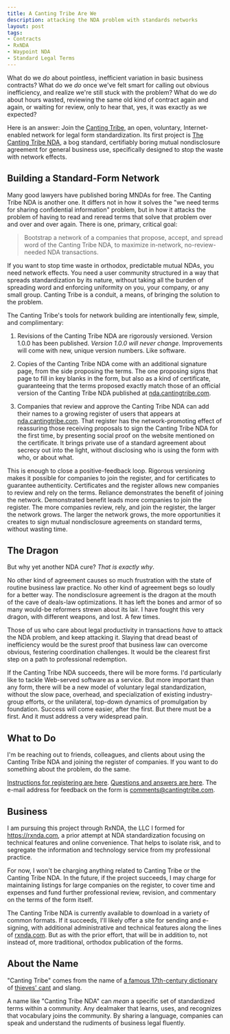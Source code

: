 ```yaml
---
title: A Canting Tribe Are We
description: attacking the NDA problem with standards networks
layout: post
tags:
- Contracts
- RxNDA
- Waypoint NDA
- Standard Legal Terms
---
```


What do we _do_ about pointless, inefficient variation in basic business contracts?  What do we _do_ once we've felt smart for calling out obvious inefficiency, and realize we're still stuck with the problem?  What do we _do_ about hours wasted, reviewing the same old kind of contract again and again, or waiting for review, only to hear that, yes, it was exactly as we expected?

Here is an answer: Join the [Canting Tribe](https://cantingtribe.com), an open, voluntary, Internet-enabled network for legal form standardization.  Its first project is [The Canting Tribe NDA](https://nda.cantingtribe.com), a bog standard, certifiably boring mutual nondisclosure agreement for general business use, specifically designed to stop the waste with network effects.

## Building a Standard-Form Network

Many good lawyers have published boring MNDAs for free.  The Canting Tribe NDA is another one.  It differs not in how it solves the "we need terms for sharing confidential information" problem, but in how it attacks the problem of having to read and reread terms that solve that problem over and over and over again.  There is one, primary, critical goal:

> Bootstrap a network of a companies that propose, accept, and spread word of the Canting Tribe NDA, to maximize in-network, no-review-needed NDA transactions.

If you want to stop time waste in orthodox, predictable mutual NDAs, you need network effects.  You need a user community structured in a way that spreads standardization by its nature, without taking all the burden of spreading word and enforcing uniformity on you, your company, or any small group.  Canting Tribe is a conduit, a means, of bringing the solution to the problem.

The Canting Tribe's tools for network building are intentionally few, simple, and complimentary:

1.  Revisions of the Canting Tribe NDA are rigorously versioned.  Version 1.0.0 has been published.  _Version 1.0.0 will never change_.  Improvements will come with new, unique version numbers.  Like software.

2.  Copies of the Canting Tribe NDA come with an additional signature page, from the side proposing the terms.  The one proposing signs that page to fill in key blanks in the form, but also as a kind of certificate, guaranteeing that the terms proposed exactly match those of an official version of the Canting Tribe NDA published at [nda.cantingtribe.com](https://nda.cantingtribe.com).

3.  Companies that review and approve the Canting Tribe NDA can add their names to a growing register of users that appears at [nda.cantingtribe.com](https://nda.cantingtribe.com).  That register has the network-promoting effect of reassuring those receiving proposals to sign the Canting Tribe NDA for the first time, by presenting social proof on the website mentioned on the certificate.  It brings private use of a standard agreement about secrecy out into the light, without disclosing who is using the form with who, or about what.

This is enough to close a positive-feedback loop.  Rigorous versioning makes it possible for companies to join the register, and for certificates to guarantee authenticity.  Certificates and the register allows new companies to review and rely on the terms.  Reliance demonstrates the benefit of joining the network.  Demonstrated benefit leads more companies to join the register.  The more companies review, rely, and join the register, the larger the network grows.  The larger the network grows, the more opportunities it creates to sign mutual nondisclosure agreements on standard terms, without wasting time.

## The Dragon

But why yet another NDA cure?  _That is exactly why_.

No other kind of agreement causes so much frustration with the state of routine business law practice.  No other kind of agreement begs so loudly for a better way.  The nondisclosure agreement is the dragon at the mouth of the cave of deals-law optimizations.  It has left the bones and armor of so many would-be reformers strewn about its lair.  I have fought this very dragon, with different weapons, and lost.  A few times.

Those of us who care about legal productivity in transactions _have_ to attack the NDA problem, and keep attacking it.  Slaying that dread beast of inefficiency would be the surest proof that business law can overcome obvious, festering coordination challenges.  It would be the clearest first step on a path to professional redemption.

If the Canting Tribe NDA succeeds, there will be more forms.  I'd particularly like to tackle Web-served software as a service.  But more important than any form, there will be a new model of voluntary legal standardization, without the slow pace, overhead, and specialization of existing industry-group efforts, or the unilateral, top-down dynamics of promulgation by foundation.  Success will come easier, after the first.  But there must be a first.  And it must address a very widespread pain.

## What to Do

I'm be reaching out to friends, colleagues, and clients about using the Canting Tribe NDA and joining the register of companies.  If you want to do something about the problem, do the same.

[Instructions for registering are here](https://nda.cantingtribe.com/#listing).  [Questions and answers are here](https://nda.cantingtribe.com/#questions).  The e-mail address for feedback on the form is <comments@cantingtribe.com>.

## Business

I am pursuing this project through RxNDA, the LLC I formed for <https://rxnda.com>, a prior attempt at NDA standardization focusing on technical features and online convenience.  That helps to isolate risk, and to segregate the information and technology service from my professional practice.

For now, I won't be charging anything related to Canting Tribe or the Canting Tribe NDA.  In the future, if the project succeeds, I may charge for maintaining listings for large companies on the register, to cover time and expenses and fund further professional review, revision, and commentary on the terms of the form itself.

The Canting Tribe NDA is currently available to download in a variety of common formats.  If it succeeds, I'll likely offer a site for sending and e-signing, with additional administrative and technical features along the lines of [rxnda.com](https://rxnda.com).  But as with the prior effort, that will be in addition to, not instead of, more traditional, orthodox publication of the forms.

## About the Name

"Canting Tribe" comes from the name of [a famous 17th-century dictionary](https://en.wikipedia.org/wiki/A_New_Dictionary_of_the_Terms_Ancient_and_Modern_of_the_Canting_Crew) of [thieves' cant](https://en.wikipedia.org/wiki/Thieves%27_cant) and slang.

A name like "Canting Tribe NDA" can _mean_ a specific set of standardized terms within a community.  Any dealmaker that learns, uses, and recognizes that vocabulary joins the community.  By sharing a language, companies can speak and understand the rudiments of business legal fluently.
